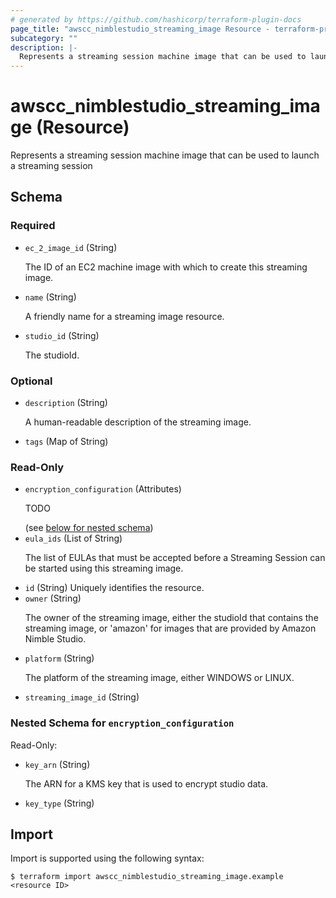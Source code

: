 ```yaml
---
# generated by https://github.com/hashicorp/terraform-plugin-docs
page_title: "awscc_nimblestudio_streaming_image Resource - terraform-provider-awscc"
subcategory: ""
description: |-
  Represents a streaming session machine image that can be used to launch a streaming session
---
```


# awscc_nimblestudio_streaming_image (Resource)

Represents a streaming session machine image that can be used to launch a streaming session



<!-- schema generated by tfplugindocs -->
## Schema

### Required

- `ec_2_image_id` (String) <p>The ID of an EC2 machine image with which to create this streaming image.</p>
- `name` (String) <p>A friendly name for a streaming image resource.</p>
- `studio_id` (String) <p>The studioId. </p>

### Optional

- `description` (String) <p>A human-readable description of the streaming image.</p>
- `tags` (Map of String)

### Read-Only

- `encryption_configuration` (Attributes) <p>TODO</p> (see [below for nested schema](#nestedatt--encryption_configuration))
- `eula_ids` (List of String) <p>The list of EULAs that must be accepted before a Streaming Session can be started using this streaming image.</p>
- `id` (String) Uniquely identifies the resource.
- `owner` (String) <p>The owner of the streaming image, either the studioId that contains the streaming image, or 'amazon' for images that are provided by Amazon Nimble Studio.</p>
- `platform` (String) <p>The platform of the streaming image, either WINDOWS or LINUX.</p>
- `streaming_image_id` (String)

<a id="nestedatt--encryption_configuration"></a>
### Nested Schema for `encryption_configuration`

Read-Only:

- `key_arn` (String) <p>The ARN for a KMS key that is used to encrypt studio data.</p>
- `key_type` (String) <p/>

## Import

Import is supported using the following syntax:

```shell
$ terraform import awscc_nimblestudio_streaming_image.example <resource ID>
```
